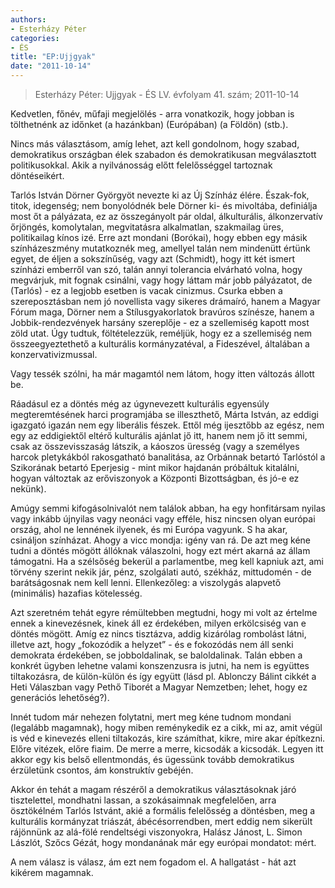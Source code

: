 ```yaml
---
authors: 
- Esterházy Péter
categories: 
- ÉS
title: "EP:Ujjgyak"
date: "2011-10-14"
---
```

> Esterházy Péter: Ujjgyak - ÉS LV. évfolyam 41. szám; 2011-10-14

Kedvetlen, főnév, műfaji megjelölés - arra vonatkozik, hogy jobban is tölthetnénk az időnket (a hazánkban) (Európában) (a Földön) (stb.).

Nincs más választásom, amíg lehet, azt kell gondolnom, hogy szabad, demokratikus országban élek szabadon és demokratikusan megválasztott politikusokkal. Akik a nyilvánosság előtt felelősséggel tartoznak döntéseikért.

Tarlós István Dörner Györgyöt nevezte ki az Új Színház élére. Észak-fok, titok, idegenség; nem bonyolódnék bele Dörner ki- és mivoltába, definiálja most őt a pályázata, ez az összegányolt pár oldal, álkulturális, álkonzervatív őrjöngés, komolytalan, megvitatásra alkalmatlan, szakmailag üres, politikailag kínos izé. Erre azt mondani (Borókai), hogy ebben egy másik színházeszmény mutatkoznék meg, amellyel talán nem mindenütt értünk egyet, de éljen a sokszínűség, vagy azt (Schmidt), hogy itt két ismert színházi emberről van szó, talán annyi tolerancia elvárható volna, hogy megvárjuk, mit fognak csinálni, vagy hogy láttam már jobb pályázatot, de (Tarlós) - ez a legjobb esetben is vacak cinizmus. Csurka ebben a szereposztásban nem jó novellista vagy sikeres drámaíró, hanem a Magyar Fórum maga, Dörner nem a Stílusgyakorlatok bravúros színésze, hanem a Jobbik-rendezvények harsány szereplője - ez a szellemiség kapott most zöld utat. Úgy tudtuk, föltételezzük, reméljük, hogy ez a szellemiség nem összeegyeztethető a kulturális kormányzatéval, a Fideszével, általában a konzervativizmussal.

Vagy tessék szólni, ha már magamtól nem látom, hogy itten változás állott be.

Ráadásul ez a döntés még az úgynevezett kulturális egyensúly megteremtésének harci programjába se illeszthető, Márta István, az eddigi igazgató igazán nem egy liberális fészek. Ettől még ijesztőbb az egész, nem egy az eddigiektől eltérő kulturális ajánlat jő itt, hanem nem jő itt semmi, csak az összevisszaság látszik, a káoszos üresség (vagy a személyes harcok pletykákból rakosgatható banalitása, az Orbánnak betartó Tarlóstól a Szikorának betartó Eperjesig - mint mikor hajdanán próbáltuk kitalálni, hogyan változtak az erőviszonyok a Központi Bizottságban, és jó-e ez nekünk).

Amúgy semmi kifogásolnivalót nem találok abban, ha egy honfitársam nyilas vagy inkább újnyilas vagy neonáci vagy efféle, hisz nincsen olyan európai ország, ahol ne lennének ilyenek, és mi Európa vagyunk. S ha akar, csináljon színházat. Ahogy a vicc mondja: igény van rá. De azt meg kéne tudni a döntés mögött állóknak válaszolni, hogy ezt mért akarná az állam támogatni. Ha a szélsőség bekerül a parlamentbe, meg kell kapniuk azt, ami törvény szerint nekik jár, pénz, szolgálati autó, székház, mittudomén - de barátságosnak nem kell lenni. Ellenkezőleg: a viszolygás alapvető (minimális) hazafias kötelesség.

Azt szeretném tehát egyre rémültebben megtudni, hogy mi volt az értelme ennek a kinevezésnek, kinek áll ez érdekében, milyen erkölcsiség van e döntés mögött. Amíg ez nincs tisztázva, addig kizárólag rombolást látni, illetve azt, hogy „fokozódik a helyzet” - és e fokozódás nem áll senki demokrata érdekében, se jobboldalinak, se baloldalinak. Talán ebben a konkrét ügyben lehetne valami konszenzusra is jutni, ha nem is együttes tiltakozásra, de külön-külön és így együtt (lásd pl. Ablonczy Bálint cikkét a Heti Válaszban vagy Pethő Tiborét a Magyar Nemzetben; lehet, hogy ez generációs lehetőség?).

Innét tudom már nehezen folytatni, mert meg kéne tudnom mondani (legalább magamnak), hogy miben reménykedik ez a cikk, mi az, amit végül is véd e kinevezés elleni tiltakozás, kire számíthat, kikre, mire akar építkezni. Előre vitézek, előre fiaim. De merre a merre, kicsodák a kicsodák. Legyen itt akkor egy kis belső ellentmondás, és ügessünk tovább demokratikus érzületünk csontos, ám konstruktív gebéjén.

Akkor én tehát a magam részéről a demokratikus választásoknak járó tisztelettel, mondhatni lassan, a szokásaimnak megfelelően, arra ösztökélném Tarlós Istvánt, akié a formális felelősség a döntésben, meg a kulturális kormányzat triászát, ábécésorrendben, mert eddig nem sikerült rájönnünk az alá-fölé rendeltségi viszonyokra, Halász Jánost, L. Simon Lászlót, Szőcs Gézát, hogy mondanának már egy európai mondatot: mért.

A nem válasz is válasz, ám ezt nem fogadom el. A hallgatást - hát azt kikérem magamnak.
